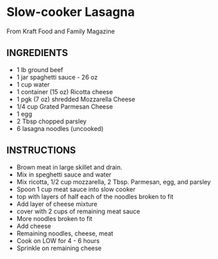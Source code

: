 # Slow-cooker Lasagna

From Kraft Food and Family Magazine

## INGREDIENTS
  - 1 lb ground beef
  - 1 jar spaghetti sauce - 26 oz
  - 1 cup water
  - 1 container (15 oz) Ricotta cheese
  - 1 pgk (7 oz) shredded Mozzarella Cheese
  - 1/4 cup Grated Parmesan Cheese
  - 1 egg
  - 2 Tbsp chopped parsley
  - 6 lasagna noodles (uncooked)

## INSTRUCTIONS
  - Brown meat in large skillet and drain.
  - Mix in speghetti sauce and water
  - Mix ricotta, 1/2 cup mozzarella, 2 Tbsp. Parmesan, egg, and parsley
  - Spoon 1 cup meat sauce into slow cooker
  - top with layers of half each of the noodles broken to fit 
  - Add layer of cheese mixture
  - cover with 2 cups of remaining meat sauce
  - More noodles broken to fit
  - Add cheese
  - Remaining noodles, cheese, meat
  - Cook on LOW for 4 - 6 hours
  - Sprinkle on remaining cheese

